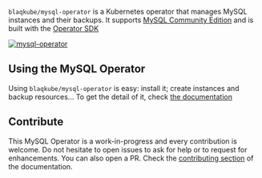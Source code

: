 `blaqkube/mysql-operator` is a Kubernetes operator that manages MySQL instances
and their backups. It supports
[MySQL Community Edition](https://www.mysql.com/products/community/) and is
built with the [Operator SDK](https://sdk.operatorframework.io/)

[![mysql-operator](https://circleci.com/gh/blaqkube/mysql-operator.svg?style=svg)](https://circleci.com/gh/blaqkube/mysql-operator)

## Using the MySQL Operator

Using `blaqkube/mysql-operator` is easy: install it; create instances and
backup resources... To get the detail of it, check
[the documentation](https://docs.blaqkube.io)

## Contribute

This MySQL Operator is a work-in-progress and every contribution is welcome. Do
not hesitate to open issues to ask for help or to request for enhancements. You
can also open a PR. Check the
[contributing section](https://docs.blaqkube.io/developers/welcome) of the
documentation.
